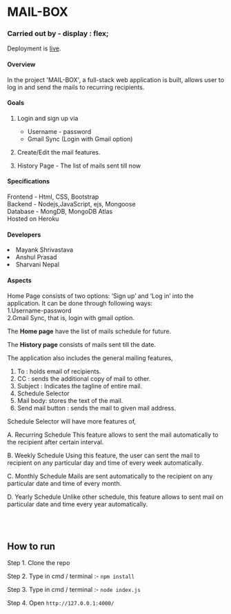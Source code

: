 # MAIL-BOX
### Carried out by - display : flex;

Deployment is [live](https://displayflex-mail-box.herokuapp.com/).

 #### Overview 
   In the project 'MAIL-BOX', a full-stack web application is built, allows user to log in and send the mails to recurring recipients. 

#### Goals
1. Login and sign up via <br>
    - Username - password <br>
     - Gmail Sync (Login with Gmail option) <br>
  
2. Create/Edit the mail features.
3. History Page - The list of mails sent till now

#### Specifications
   Frontend - Html, CSS, Bootstrap <br>
   Backend - Nodejs,JavaScript, ejs, Mongoose<br>
   Database - MongDB, MongoDB Atlas<br>
   Hosted on Heroku<br>
#### Developers
   <li> Mayank Shrivastava
   <li> Anshul Prasad
   <li> Sharvani Nepal
     
     
#### Aspects
  Home Page consists of two options: ‘Sign up’ and ‘Log in’ into the application. It can be done through following ways: <br>
      1.Username-password <br>
      2.Gmail Sync, that is, login with gmail option. <br>

The **Home page** have the list of mails schedule for future.

The **History page** consists of mails sent till the date.

The application also includes the general mailing features,

1. To : holds email of recipients.
2. CC : sends the additional copy of  mail to other.
3. Subject : Indicates the tagline of entire mail.
4. Schedule Selector
5. Mail body: stores the text of the mail.
6. Send mail button : sends the mail to given mail address.

Schedule Selector will have more features of,

A. Recurring Schedule
	This feature allows to sent the mail automatically to the recipient after certain interval.

B. Weekly Schedule
	Using this feature, the user can sent the mail to recipient on any particular day and time of every week automatically.

C. Monthly Schedule
	Mails are sent automatically to the recipient on any particular date and time of every month. 

D. Yearly Schedule
	Unlike other schedule, this feature allows to sent mail on particular date and time every year automatically.

<br>
<br>
	   
## How to run 

Step 1. Clone the repo

Step 2. Type in cmd / terminal :- `npm install`

Step 3. Type in cmd / terminal :- `node index.js`

Step 4. Open `http://127.0.0.1:4000/`







